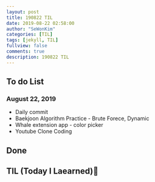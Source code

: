 ```yaml
---
layout: post
title: 190822 TIL
date: 2019-08-22 02:58:00
author: "SeWonKim"
categories: [TIL]
tags: [jekyll, TIL]
fullview: false
comments: true
description: 190822 TIL
---
```


## To do List

### August 22, 2019

- Daily commit
- Baekjoon Algorithm Practice - Brute Forece, Dynamic
- Whale extension app - color picker
- Youtube Clone Coding

## Done

## TIL (Today I Laearned)🤔
